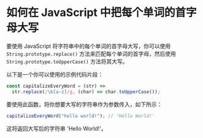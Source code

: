 # 如何在 JavaScript 中把每个单词的首字母大写

要使用 JavaScript 将字符串中的每个单词的首字母大写，你可以使用 `String.prototype.replace()` 方法来匹配每个单词的首字母，然后使用 `String.prototype.toUpperCase()` 方法将其大写。

以下是一个你可以使用的示例代码片段：

```js
const capitalizeEveryWord = (str) =>
  str.replace(/\b[a-z]/g, (char) => char.toUpperCase());
```

要使用此函数，将你想要大写的字符串作为参数传入，如下所示：

```js
capitalizeEveryWord("hello world!"); // 'Hello World!'
```

这将返回大写后的字符串 'Hello World!'。
